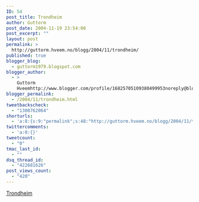 ```yaml
---
ID: 54
post_title: Trondheim
author: Guttorm
post_date: 2004-11-19 23:54:00
post_excerpt: ""
layout: post
permalink: >
  http://guttorm.hveem.no/blogg/2004/11/trondheim/
published: true
blogger_blog:
  - guttorm1979.blogspot.com
blogger_author:
  - >
    Guttorm
    Hveemhttp://www.blogger.com/profile/16825705109380499953noreply@blogger.com
blogger_permalink:
  - /2004/11/trondheim.html
tweetbackscheck:
  - "1308762064"
shorturls:
  - 'a:8:{s:9:"permalink";s:48:"http://guttorm.hveem.no/blogg/2004/11/trondheim/";s:7:"tinyurl";s:25:"http://tinyurl.com/cy7ocx";s:4:"isgd";s:17:"http://is.gd/gMAU";s:5:"bitly";s:19:"http://bit.ly/18cOQ";s:5:"snipr";s:22:"http://snipr.com/aids0";s:5:"snurl";s:22:"http://snurl.com/aids0";s:7:"snipurl";s:24:"http://snipurl.com/aids0";s:4:"trim";s:17:"http://tr.im/bl6f";}'
twittercomments:
  - 'a:0:{}'
tweetcount:
  - "0"
tmac_last_id:
  - ""
dsq_thread_id:
  - "422681626"
post_views_count:
  - "420"
---
```

<a href="http://home.online.no/~pmehus/upload/mindmanager.htm">Trondheim</a>